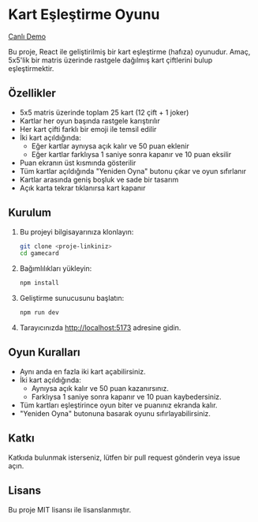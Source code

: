 # Kart Eşleştirme Oyunu

[Canlı Demo](https://gamecard-sozdar.netlify.app)

Bu proje, React ile geliştirilmiş bir kart eşleştirme (hafıza) oyunudur. Amaç, 5x5'lik bir matris üzerinde rastgele dağılmış kart çiftlerini bulup eşleştirmektir.

## Özellikler
- 5x5 matris üzerinde toplam 25 kart (12 çift + 1 joker)
- Kartlar her oyun başında rastgele karıştırılır
- Her kart çifti farklı bir emoji ile temsil edilir
- İki kart açıldığında:
  - Eğer kartlar aynıysa açık kalır ve 50 puan eklenir
  - Eğer kartlar farklıysa 1 saniye sonra kapanır ve 10 puan eksilir
- Puan ekranın üst kısmında gösterilir
- Tüm kartlar açıldığında "Yeniden Oyna" butonu çıkar ve oyun sıfırlanır
- Kartlar arasında geniş boşluk ve sade bir tasarım
- Açık karta tekrar tıklanırsa kart kapanır

## Kurulum

1. Bu projeyi bilgisayarınıza klonlayın:

   ```bash
   git clone <proje-linkiniz>
   cd gamecard
   ```

2. Bağımlılıkları yükleyin:

   ```bash
   npm install
   ```

3. Geliştirme sunucusunu başlatın:

   ```bash
   npm run dev
   ```

4. Tarayıcınızda [http://localhost:5173](http://localhost:5173) adresine gidin.

## Oyun Kuralları
- Aynı anda en fazla iki kart açabilirsiniz.
- İki kart açıldığında:
  - Aynıysa açık kalır ve 50 puan kazanırsınız.
  - Farklıysa 1 saniye sonra kapanır ve 10 puan kaybedersiniz.
- Tüm kartları eşleştirince oyun biter ve puanınız ekranda kalır.
- "Yeniden Oyna" butonuna basarak oyunu sıfırlayabilirsiniz.

## Katkı
Katkıda bulunmak isterseniz, lütfen bir pull request gönderin veya issue açın.

## Lisans
Bu proje MIT lisansı ile lisanslanmıştır.
